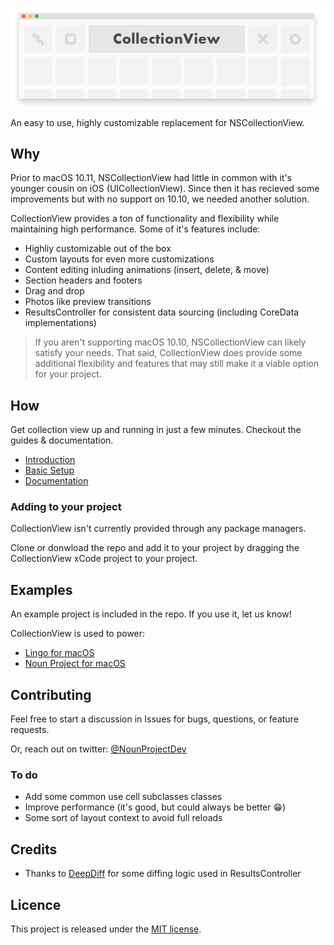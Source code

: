 ![CollectionView](https://raw.githubusercontent.com/TheNounProject/CollectionView/master/img/header.png "Collection View")

An easy to use, highly customizable replacement for NSCollectionView.

## Why

Prior to macOS 10.11, NSCollectionView had little in common with it's younger cousin on iOS (UICollectionView). Since then it has recieved some improvements but with no support on 10.10, we needed another solution.

CollectionView provides a ton of functionality and flexibility while maintaining high performance. Some of it's features include:

* Highliy customizable out of the box
* Custom layouts for even more customizations
* Content editing inluding animations (insert, delete, & move)
* Section headers and footers
* Drag and drop
* Photos like preview transitions
* ResultsController for consistent data sourcing (including CoreData implementations)

> If you aren't supporting macOS 10.10, NSCollectionView can likely satisfy your needs. That said, CollectionView does provide some additional flexibility and features that may still make it a viable option for your project.


## How

Get collection view up and running in just a few minutes. Checkout the guides & documentation.

- [Introduction]("")
- [Basic Setup]("")
- [Documentation]("")


### Adding to your project
CollectionView isn't currently provided through any package managers.

Clone or donwload the repo and add it to your project by dragging the CollectionView xCode project to your project.

## Examples

An example project is included in the repo. If you use it, let us know!

CollectionView is used to power:

* [Lingo for macOS](https://lingoapp.com)
* [Noun Project for macOS](https://thenounproject.com/for-mac/)

## Contributing
Feel free to start a discussion in Issues for bugs, questions, or feature requests.

Or, reach out on twitter: [@NounProjectDev](https://twitter.com/NounProjectDev)

### To do
* Add some common use cell subclasses classes
* Improve performance (it's good, but could always be better 😁)
* Some sort of layout context to avoid full reloads

## Credits
* Thanks to [DeepDiff](https://github.com/onmyway133/DeepDiff) for some diffing logic used in ResultsController

## Licence
This project is released under the [MIT license](https://github.com/TheNounProject/CollectionView/blob/master/LICENSE).

